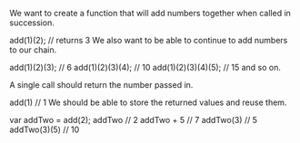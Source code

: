 We want to create a function that will add numbers together when called in succession.

add(1)(2);
// returns 3
We also want to be able to continue to add numbers to our chain.

add(1)(2)(3); // 6
add(1)(2)(3)(4); // 10
add(1)(2)(3)(4)(5); // 15
and so on.

A single call should return the number passed in.

add(1) // 1
We should be able to store the returned values and reuse them.

var addTwo = add(2);
addTwo // 2
addTwo + 5 // 7
addTwo(3) // 5
addTwo(3)(5) // 10